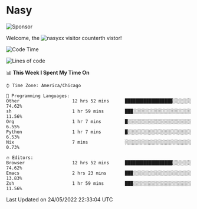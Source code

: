# Nasy

<!--
<p align="center">
<img height="200" src="https://github-readme-stats.vercel.app/api?username=nasyxx&count_private=true&show_icons=true&theme=dracula&include_all_commits=true"/>
<img height="200" src="https://github-readme-stats.vercel.app/api/top-langs/?username=nasyxx&theme=dracula&hide=html,jupyter+notebook&count_private=true&show_icons=true"/>
</p>

  
----------------
-->

![Sponsor](https://img.shields.io/static/v1.svg?label=Sponsor&message=%E2%9D%A4&logo=GitHub&style=flat&color=pink)
 
Welcome, the ![nasyxx visitor counter](https://count.getloli.com/get/@nasyxx?theme=rule34)th vistor!
 
<!--START_SECTION:waka-->
![Code Time](http://img.shields.io/badge/Code%20Time-2%2C414%20hrs%208%20mins-blue)

![Lines of code](https://img.shields.io/badge/From%20Hello%20World%20I%27ve%20Written-5%20Million%20lines%20of%20code-blue)

📊 **This Week I Spent My Time On** 

```text
⌚︎ Time Zone: America/Chicago

💬 Programming Languages: 
Other                    12 hrs 52 mins      ██████████████████░░░░░░░   74.62% 
sh                       1 hr 59 mins        ███░░░░░░░░░░░░░░░░░░░░░░   11.56% 
Org                      1 hr 7 mins         █░░░░░░░░░░░░░░░░░░░░░░░░   6.55% 
Python                   1 hr 7 mins         █░░░░░░░░░░░░░░░░░░░░░░░░   6.53% 
Nix                      7 mins              ░░░░░░░░░░░░░░░░░░░░░░░░░   0.73%

🔥 Editors: 
Browser                  12 hrs 52 mins      ██████████████████░░░░░░░   74.62% 
Emacs                    2 hrs 23 mins       ███░░░░░░░░░░░░░░░░░░░░░░   13.83% 
Zsh                      1 hr 59 mins        ███░░░░░░░░░░░░░░░░░░░░░░   11.56%

```


 Last Updated on 24/05/2022 22:33:04 UTC
<!--END_SECTION:waka-->

<!-- ![visitors](https://visitor-badge.laobi.icu/badge?page_id=nasyxx.nasyxx) -->
